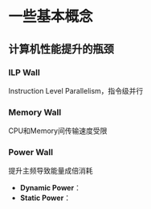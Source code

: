 # **一些基本概念**

## **计算机性能提升的瓶颈**

### **ILP Wall**

Instruction Level Parallelism，指令级并行



### **Memory Wall**

CPU和Memory间传输速度受限

### **Power Wall**

提升主频导致能量成倍消耗

- **Dynamic Power**：
- **Static Power**：